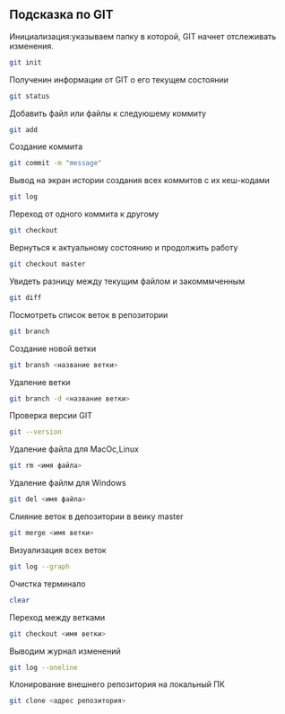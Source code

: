 ## Подсказка по GIT 
Инициализация:указываем папку в которой, GIT начнет отслеживать изменения.
```sh
git init
```
Полученин информации от GIT о его текущем состоянии
```sh
git status
```
Добавить файл или файлы к следуюшему коммиту
```sh
git add
```
Создание коммита
```sh
git commit -m "message"
```
Вывод на экран истории создания всех коммитов с их кеш-кодами
```sh
git log
```
Переход от одного коммита к другому
```sh
git checkout
```
Вернуться к актуальному состоянию и продолжить работу
```sh
git checkout master
```
Увидеть разницу между текущим файлом и закомммченным
```sh
git diff
```
Посмотреть список веток в репозитории
```sh
git branch
```
Создание новой ветки
```sh
git bransh <название ветки>
```
Удаление ветки
```sh
git branch -d <название ветки>
```
Проверка версии GIT
```sh
git --version
```

Удаление файла для MacOc,Linux
```sh
git rm <имя файла>
```
Удаление файлм для Windows
```sh
git del <имя файла>
```
Слияние веток в депозитории в веику master
```sh
git merge <имя ветки>
```
Визуализация всех веток 
```sh
git log --graph
```
Очистка терминало
```sh
clear
```
Переход между ветками
```sh
git checkout <имя ветки>
```
Выводим журнал изменений
```sh
git log --oneline
```
Клонирование внешнего репозитория на локальный ПК
```sh
git clone <адрес репозитория>
```





